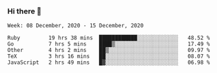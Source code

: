 ### Hi there 👋

<!--START_SECTION:waka-->
```text
Week: 08 December, 2020 - 15 December, 2020

Ruby         19 hrs 38 mins  ████████████░░░░░░░░░░░░░   48.52 % 
Go           7 hrs 5 mins    ████▒░░░░░░░░░░░░░░░░░░░░   17.49 % 
Other        4 hrs 2 mins    ██▒░░░░░░░░░░░░░░░░░░░░░░   09.97 % 
TeX          3 hrs 16 mins   ██░░░░░░░░░░░░░░░░░░░░░░░   08.07 % 
JavaScript   2 hrs 49 mins   █▓░░░░░░░░░░░░░░░░░░░░░░░   06.98 % 
```
<!--END_SECTION:waka-->

<!--
**yqmmm/yqmmm** is a ✨ _special_ ✨ repository because its `README.md` (this file) appears on your GitHub profile.

Here are some ideas to get you started:

- 🔭 I’m currently working on ...
- 🌱 I’m currently learning ...
- 👯 I’m looking to collaborate on ...
- 🤔 I’m looking for help with ...
- 💬 Ask me about ...
- 📫 How to reach me: ...
- 😄 Pronouns: ...
- ⚡ Fun fact: ...
-->
